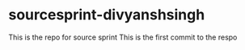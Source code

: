 # sourcesprint-divyanshsingh
This is the repo for source sprint 
This is the first commit to the respo
